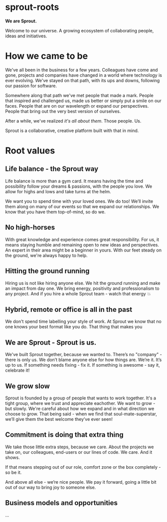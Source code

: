 # sprout-roots

**We are Sprout.**

Welcome to our universe. A growing ecosystem of collaborating people, ideas and initiatives.

# How we came to be

We've all been in the business for a few years. Colleagues have come and gone, projects and companies have changed in a world where technology is ever evolving. We've stayed on that path, with its ups and downs, following our passion for software.

Somewhere along that path we've met people that made a mark. People that inspired and challenged us, made us better or simply put a smile on our faces. People that are on our wavelength or expand our perspectives. People that bring out the very best version of ourselves.

After a while, we've realized _it's all about them_.
Those people.
Us.

Sprout is a collaborative, creative platform built with that in mind.

# Root values

## Life balance - the Sprout way

Life balance is more than a gym card. It means having the time and possibility follow your dreams & passions, with the people you love. We allow for highs and lows and take turns at the helm.

We want you to spend time with your loved ones. We do too!
We’ll invite them along on many of our events so that we expand our relationships. We know that you have them top-of-mind, so do we.

## No high-horses

With great knowledge and experience comes great responsibility. For us, it means staying humble and remaining open to new ideas and perspectives. An expert in their area might be a beginner in yours. With our feet steady on the ground, we're always happy to help.

## Hitting the ground running

Hiring us is not like hiring anyone else.
We hit the ground running and make an impact from day one. We bring energy, positivity and professionalism to any project.
And if you hire a whole Sprout team - watch that energy 💥

## Hybrid, remote or office is all in the past

We don't spend time labelling your style of work. At Sprout we know that no one knows your best format like you do. That thing that makes you

## We are Sprout - Sprout is us.

We've built Sprout together, because we wanted to. There’s no "company" - there is only us.
We don’t blame anyone else for how things are. We’re it. It’s up to us.
If something needs fixing - fix it.
If something is awesome - say it, celebrate it!

## We grow slow

Sprout is founded by a group of people that wants to work together. It's a tight group, where we trust and appreciate eachother. We want to grow - but slowly. We're careful about how we expand and in what direction we choose to grow.
That being said - when we find that soul-mate-superstar,
we’ll give them the best welcome they’ve ever seen!

## Commitment is doing that extra thing

We take those little extra steps, because we care.
About the projects we take on, our colleagues, end-users or our lines of code. We care. And it shows.

If that means stepping out of our role, comfort zone or the box completely - so be it.

And above all else - we’re nice people.
We pay it forward, going a little bit out of our way to bring joy to someone else.

## Business models and opportunities

...
